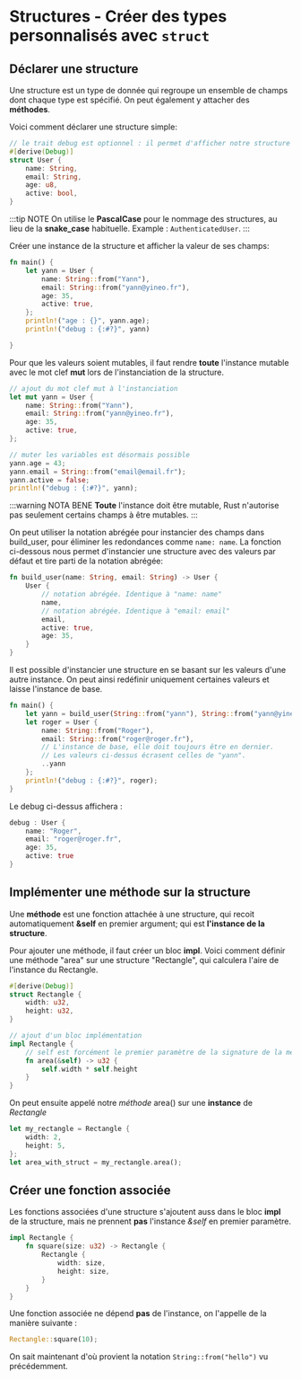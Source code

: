 # Structures - Créer des types personnalisés avec `struct`

## Déclarer une structure

Une structure est un type de donnée qui regroupe un ensemble de champs dont chaque type est spécifié. On peut également y attacher des **méthodes**.

Voici comment déclarer une structure simple:

```rust
// le trait debug est optionnel : il permet d'afficher notre structure avec println!
#[derive(Debug)]
struct User {
    name: String,
    email: String,
    age: u8,
    active: bool,
}
```

:::tip NOTE
On utilise le **PascalCase** pour le nommage des structures, au lieu de la **snake_case** habituelle. Example : `AuthenticatedUser`.
::: 

Créer une instance de la structure et afficher la valeur de ses champs:

```rust
fn main() {
    let yann = User {
        name: String::from("Yann"),
        email: String::from("yann@yineo.fr"),
        age: 35,
        active: true,
    };
    println!("age : {}", yann.age);
    println!("debug : {:#?}", yann)

}
```

Pour que les valeurs soient mutables, il faut rendre **toute** l'instance mutable avec le mot clef **mut** lors de l'instanciation de la structure.

```rust
// ajout du mot clef mut à l'instanciation
let mut yann = User {
    name: String::from("Yann"),
    email: String::from("yann@yineo.fr"),
    age: 35,
    active: true,
};

// muter les variables est désormais possible
yann.age = 43;
yann.email = String::from("email@email.fr");
yann.active = false;
println!("debug : {:#?}", yann);
```

:::warning NOTA BENE
**Toute** l'instance doit être mutable, Rust n'autorise pas seulement certains champs à être mutables.
:::

On peut utiliser la notation abrégée pour instancier des champs dans build_user, pour éliminer les redondances comme `name: name`. La fonction ci-dessous nous permet d'instancier une structure avec des valeurs par défaut et tire parti de la notation abrégée:

```rust
fn build_user(name: String, email: String) -> User {
    User {
        // notation abrégée. Identique à "name: name"
        name,
        // notation abrégée. Identique à "email: email"
        email,
        active: true,
        age: 35,
    }
}
```

Il est possible d'instancier une structure en se basant sur les valeurs d'une autre instance. On peut ainsi redéfinir uniquement certaines valeurs et laisse l'instance de base. 

```rust
fn main() {
    let yann = build_user(String::from("yann"), String::from("yann@yineo.fr"));
    let roger = User {
        name: String::from("Roger"),
        email: String::from("roger@roger.fr"),
        // L'instance de base, elle doit toujours être en dernier.
        // Les valeurs ci-dessus écrasent celles de "yann".
        ..yann
    };
    println!("debug : {:#?}", roger);
}
```

Le debug ci-dessus affichera :

```rust
debug : User {
    name: "Roger",
    email: "roger@roger.fr",
    age: 35,
    active: true
}
```

## Implémenter une méthode sur la structure

Une **méthode** est une fonction attachée à une structure, qui recoit automatiquement **&self** en premier argument; qui est **l'instance de la structure**.

Pour ajouter une méthode, il faut créer un bloc **impl**. Voici comment définir une méthode "area" sur une structure "Rectangle", qui calculera l'aire de l'instance du Rectangle.

```rust
#[derive(Debug)]
struct Rectangle {
    width: u32,
    height: u32,
}

// ajout d'un bloc implémentation
impl Rectangle {
    // self est forcément le premier paramètre de la signature de la méthode
    fn area(&self) -> u32 {
        self.width * self.height
    }
}
```

On peut ensuite appelé notre _méthode_ area() sur une **instance** de _Rectangle_

```rust
let my_rectangle = Rectangle {
    width: 2,
    height: 5,
};
let area_with_struct = my_rectangle.area();
```

## Créer une fonction associée

Les fonctions associées d'une structure s'ajoutent auss dans le bloc **impl** de la structure, mais ne prennent **pas** l'instance _&self_ en premier paramètre.

```rust
impl Rectangle {
    fn square(size: u32) -> Rectangle {
        Rectangle {
            width: size,
            height: size,
        }
    }
}
```

Une fonction associée ne dépend **pas** de l'instance, on l'appelle de la manière suivante :

```rust
Rectangle::square(10);
```

On sait maintenant d'où provient la notation `String::from("hello")` vu précédemment.

